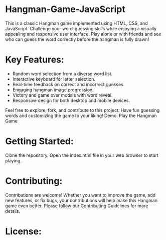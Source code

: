 # Hangman-Game-JavaScript

This is a classic Hangman game implemented using HTML, CSS, and JavaScript. Challenge your word-guessing skills while enjoying a visually appealing and responsive user interface. Play alone or with friends and see who can guess the word correctly before the hangman is fully drawn!

# Key Features:

- Random word selection from a diverse word list.
- Interactive keyboard for letter selection.
- Real-time feedback on correct and incorrect guesses.
- Engaging hangman image progression.
- Victory and game over modals with word reveal.
- Responsive design for both desktop and mobile devices.

Feel free to explore, fork, and contribute to this project. Have fun guessing words and customizing the game to your liking!
Demo: Play the Hangman Game

# Getting Started:

Clone the repository.
Open the index.html file in your web browser to start playing.

# Contributing:

Contributions are welcome! Whether you want to improve the game, add new features, or fix bugs, your contributions will help make this Hangman game even better. Please follow our Contributing Guidelines for more details.

# License:
